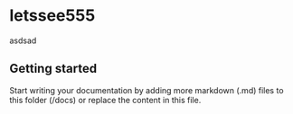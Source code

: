 # letssee555

asdsad

## Getting started

Start writing your documentation by adding more markdown (.md) files to this
folder (/docs) or replace the content in this file.